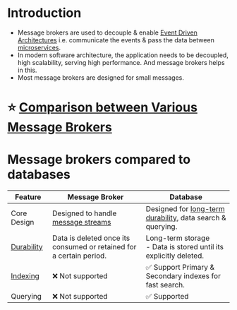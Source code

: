 # Introduction
- Message brokers are used to decouple & enable [Event Driven Architectures](../0_SystemGlossaries/MessageBrokers/EventDrivenArchitecture.md) i.e. communicate the events & pass the data between [microservices](../1_MicroServicesSOA).
- In modern software architecture, the application needs to be decoupled, high scalability, serving high performance. And message brokers helps in this.
- Most message brokers are designed for small messages.

# :star: [Comparison between Various Message Brokers](KafkaVsRabbitMQVsSQSVsSNS.md)

# Message brokers compared to databases

| Feature                                                    | Message Broker                                                                          | Database                                                                                                   |
|------------------------------------------------------------|-----------------------------------------------------------------------------------------|------------------------------------------------------------------------------------------------------------|
| Core Design                                                | Designed to handle [message streams](../5_BigDataComponents/StreamProcessing/Readme.md) | Designed for [long-term durability](../0_SystemGlossaries/Database/Durability.md), data search & querying. |
| [Durability](../0_SystemGlossaries/Database/Durability.md) | Data is deleted once its consumed or retained for a certain period.                     | Long-term storage<br/>- Data is stored until its explicitly deleted.                                       |
| [Indexing](../0_SystemGlossaries/Database/Indexing.md)     | :x: Not supported                                                                       | :white_check_mark: Support Primary & Secondary indexes for fast search.                                    |
| Querying                                                   | :x: Not supported                                                                       | :white_check_mark: Supported                                                                               |